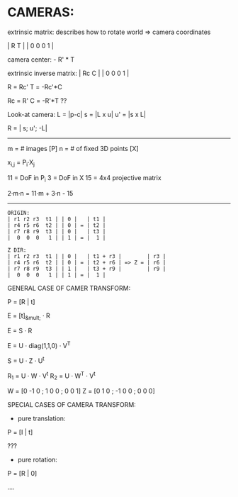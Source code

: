 # CAMERAS:




extrinsic matrix: describes how to rotate world => camera coordinates

|   R   T |
| 0 0 0 1 |


camera center: - R' * T


extrinsic inverse matrix:
|   Rc  C |
| 0 0 0 1 |

R = Rc'
T = -Rc'*C

Rc = R'
C = -R'*T ??





Look-at camera:
L = |p-c|
s = |L x u|
u' = |s x L|

R = | s; u'; -L|






---
m = # images [P]
n = # of fixed 3D points [X]

x<sub>i,j</sub> = P<sub>i</sub>&middot;X<sub>j</sub>

11 = DoF in P<sub>i</sub>
3 = DoF in X
15 = 4x4 projective matrix 

2&middot;m&middot;n = 11&middot;m + 3&middot;n - 15




---







```
ORIGIN:
| r1 r2 r3  t1 | | 0 |   | t1 |
| r4 r5 r6  t2 | | 0 | = | t2 |
| r7 r8 r9  t3 | | 0 |   | t3 |
|  0  0  0   1 | | 1 | = |  1 |

Z DIR:
| r1 r2 r3  t1 | | 0 |   | t1 + r3 |        | r3 |
| r4 r5 r6  t2 | | 0 | = | t2 + r6 | => Z = | r6 |
| r7 r8 r9  t3 | | 1 |   | t3 + r9 |        | r9 |
|  0  0  0   1 | | 1 | = |  1 |

```



GENERAL CASE OF CAMER TRANSFORM:


P = [R | t]


E = [t]<sub>&mult;</sub> &middot; R

E = S &middot; R

E = U &middot; diag(1,1,0) &middot; V<sup>T</sup>


S = U &middot; Z &middot; U<sup>t</sup>

R<sub>1</sub> = U &middot; W &middot; V<sup>t</sup>
R<sub>2</sub> = U &middot; W<sup>T</sup> &middot; V<sup>t</sup>

W = [0 -1 0  ;  1 0 0  ;  0 0 1]
Z = [0  1 0  ;  -1 0 0  ;  0 0 0]




SPECIAL CASES OF CAMERA TRANSFORM:


- pure translation:

P = [I | t]


???


- pure rotation:

P = [R | 0]









































































































































































































































....
